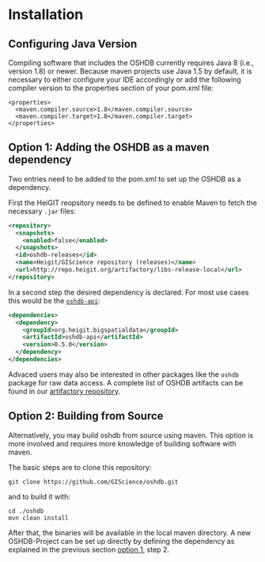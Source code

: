 Installation
============

## Configuring Java Version

Compiling software that includes the OSHDB currently requires Java 8
(i.e., version 1.8) or newer. Because maven projects use Java 1.5 by default, it is necessary to either configure your IDE accordingly or add the following
compiler version to the properties section of your pom.xml file:

```
<properties>
  <maven.compiler.source>1.8</maven.compiler.source>
  <maven.compiler.target>1.8</maven.compiler.target>
</properties>
```

## Option 1: Adding the OSHDB as a maven dependency 

Two entries need to be added to the pom.xml to set up the OSHDB as a dependency.

First the HeiGIT reopsitory needs to be defined to enable Maven to fetch the necessary `.jar` files:

```xml
<repository>
  <snapshots>
    <enabled>false</enabled>
  </snapshots>
  <id>oshdb-releases</id>
  <name>Heigit/GIScience repository (releases)</name>
  <url>http://repo.heigit.org/artifactory/libs-release-local</url>
</repository>
```

In a second step the desired dependency is declared. For most use cases this would be the [`oshdb-api`](api.md):

```xml
<dependencies>
  <dependency>
    <groupId>org.heigit.bigspatialdata</groupId>
    <artifactId>oshdb-api</artifactId>
    <version>0.5.0</version>
  </dependency>
</dependencies>
```

Advaced users may also be interested in other packages like the `oshdb` package for raw data access. A complete list of OSHDB artifacts can be found in our [artifactory repository](http://repo.heigit.org/artifactory/webapp/#/artifacts/browse/tree/General/libs-release-local/org/heigit/bigspatialdata).


## Option 2: Building from Source

Alternatively, you may build oshdb from source using maven. This option is more involved and requires more knowledge of building software with maven.

The basic steps are to clone this repository:

```
git clone https://github.com/GIScience/oshdb.git
```

and to build it with:

```
cd ./oshdb
mvn clean install
```

After that, the binaries will be available in the local maven directory. A new OSHDB-Project can be set up directly by defining the dependency as explained in the previous section [option 1](#option-1:-adding-the-oshdb-as-a-maven-dependency), step 2.
